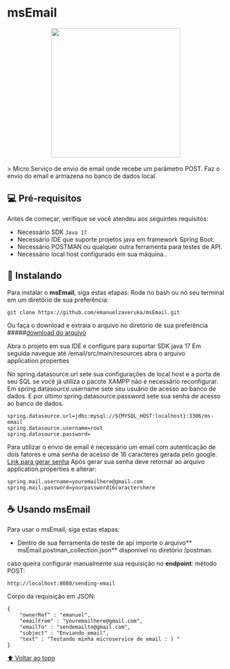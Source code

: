 # msEmail

<!---Esses são exemplos. Veja https://shields.io para outras pessoas ou para personalizar este conjunto de escudos. Você pode querer incluir dependências, status do projeto e informações de licença aqui--->


<center>
<img src="https://emanuelzaveruka.github.io/portfolio/assets/img/msEmail.svg" widht="90%" height="300px">
</center>
<br>
> Micro Serviço de envio de email onde recebe um parâmetro POST. Faz o envio do email e armazena no banco de dados local.



## 💻 Pré-requisitos

Antes de começar, verifique se você atendeu aos seguintes requisitos:
* Necessário SDK `Java 17`
* Necessário IDE que suporte projetos java em framework Spring Boot.
* Necessário POSTMAN ou qualquer outra ferramenta para testes de API.
* Necessário local host configurado em sua máquina..


## 🚀 Instalando

Para instalar o **msEmail**, siga estas etapas:
Rode no bash ou no seu terminal em um diretório de sua preferência:
```
git clone https://github.com/emanuelzaveruka/msEmail.git
```
Ou faça o download e extraia o arquivo no diretório de sua preferência
#####[download do arquivo](https://github.com/emanuelzaveruka/msEmail/archive/refs/heads/main.zip)

Abra o projeto em sua IDE e configure para suportar SDK java 17
Em seguida navegue até /email/src/main/resources abra o arquivo application.properties

No spring.datasource.url sete sua configurações de local host e a porta de seu SQL se você já utiliza o pacote XAMPP não é necessário reconfigurar.
Em spring.datasource.username sete seu usuário de acesso ao banco de dados.
E por último spring.datasource.password sete sua senha de acesso ao banco de dados.
```
spring.datasource.url=jdbc:mysql://${MYSQL_HOST:localhost}:3306/ms-email
spring.datasource.username=root
spring.datasource.password=
```
Para utilizar o envio de email é necessário um email com autenticação de dois fatores e uma senha de acesso de 16 caracteres gerada pelo google. [Link para gerar senha](https://support.google.com/accounts/answer/185833)
Após gerar sua senha deve retornar ao arquivo application.properties e alterar:
```
spring.mail.username=youremailhere@gmail.com
spring.mail.password=yourpassword16caractershere
```
## ☕ Usando **msEmail**

Para usar o msEmail, siga estas etapas:

- Dentro de sua ferramenta de teste de api importe o arquivo** msEmail.postman_collection.json** disponível no diretório /postman.

caso queira configurar manualmente sua requisição no **endpoint**:
método POST:
```
http://localhost:8080/sending-email
```
Corpo da requisição em JSON:
```
{
    "ownerRef" : "emanuel",
    "emailFrom" : "youremailhere@gmail.com",
    "emailTo" : "sendemailto@gmail.com",
    "subject" : "Enviando email",
    "text" : "Testando minha microservice de email : ) "
}
```



[⬆ Voltar ao topo](#msEmail)<br>


